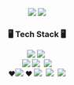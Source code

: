 <div align="center">
  <img src="https://github-readme-stats.vercel.app/api?username=ddanghyni&show_icons=true&theme=radical" />
  <img src="https://github-readme-stats.vercel.app/api/top-langs/?username=ddanghyni&layout=compact" />
</div>


<!--내용 부분-->
<h3 align="center">🖥️ Tech Stack 🖥️</h3>
<div align="center">
  <img src="https://img.shields.io/badge/R-276DC3.svg?style=for-the-badge&logo=R&logoColor=white" />
  <img src="https://img.shields.io/badge/python-3670A0?style=for-the-badge&logo=python&logoColor=ffdd54" />&nbsp
</div>

<div align="center">
  
   <img src="https://img.shields.io/badge/seaborn-1f77b4?style=for-the-badge&logo=seaborn&logoColor=white" />
  <img src="https://img.shields.io/badge/Matplotlib-11557c.svg?style=for-the-badge&logo=Matplotlib&logoColor=white" />&nbsp
  <img src="https://img.shields.io/badge/plotly-3F4F75?style=for-the-badge&logo=plotly&logoColor=white" /> 
 </div>
 
<div align="center">
  ❤️<img src="https://img.shields.io/badge/polars-ff2e63?style=for-the-badge&logo=polars&logoColor=white" />&nbsp❤️
  <img src="https://img.shields.io/badge/pandas-150458.svg?style=for-the-badge&logo=pandas&logoColor=white" />&nbsp
    <img src="https://img.shields.io/badge/numpy-4d77cf.svg?style=for-the-badge&logo=numpy&logoColor=white" />&nbsp
  <img src="https://img.shields.io/badge/scikit--learn-F7931E.svg?style=for-the-badge&logo=scikit-learn&logoColor=white" />
 

</div>


